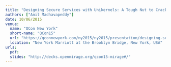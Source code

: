```yaml
---
title: "Designing Secure Services with Unikernels: A Tough Nut to Crack"
authors: ["Anil Madhavapeddy"]
date: 10/06/2015
venue:
  name: "QCon New York"
  short-name: "QCon15"
  url: "https://qconnewyork.com/ny2015/ny2015/presentation/designing-secure-services-unikernels-tough-nut-crack.html"
  location: "New York Marriott at the Brooklyn Bridge, New York, USA"
urls:
  pdf:
  slides: "http://decks.openmirage.org/qcon15-mirage#/"
---
```


